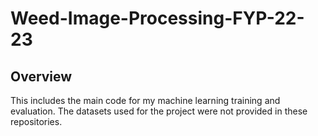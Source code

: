 # Weed-Image-Processing-FYP-22-23

## Overview
This includes the main code for my machine learning training and evaluation. The datasets used for the project were not provided in these repositories.
